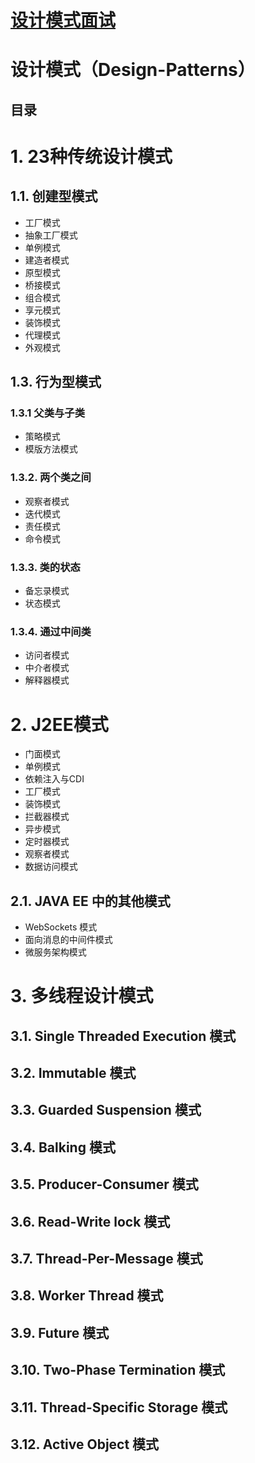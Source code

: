 # [设计模式面试](https://github.com/stevenli91748/Design-Patterns/blob/master/Interview.md)


# 设计模式（Design-Patterns）

目录
----

# 1.  23种传统设计模式

## 1.1.  创建型模式

 * 工厂模式
 * 抽象工厂模式
 * 单例模式
 * 建造者模式
 * 原型模式
 * 桥接模式
 * 组合模式
 * 享元模式
 * 装饰模式
 * 代理模式
 * 外观模式
      
## 1.3.  行为型模式

### 1.3.1  父类与子类

 * 策略模式
 * 模版方法模式
      
### 1.3.2.   两个类之间

 * 观察者模式
 * 迭代模式
 * 责任模式
 * 命令模式
                
### 1.3.3.  类的状态

 * 备忘录模式
 * 状态模式
     
### 1.3.4.  通过中间类

 * 访问者模式
 * 中介者模式
 * 解释器模式
    
# 2.  J2EE模式

 * 门面模式
 * 单例模式
 * 依赖注入与CDI
 * 工厂模式
 * 装饰模式
 * 拦截器模式
 * 异步模式
 * 定时器模式
 * 观察者模式
 * 数据访问模式
 
 ## 2.1.  JAVA EE 中的其他模式
  
  * WebSockets 模式
  * 面向消息的中间件模式
  * 微服务架构模式
 

# 3.  多线程设计模式

## 3.1.  Single Threaded Execution 模式

## 3.2.  Immutable 模式

## 3.3.  Guarded Suspension 模式

## 3.4.  Balking 模式

## 3.5.  Producer-Consumer 模式

## 3.6.  Read-Write lock 模式

## 3.7.  Thread-Per-Message 模式

## 3.8.  Worker Thread 模式

## 3.9.  Future 模式

## 3.10. Two-Phase Termination 模式

## 3.11. Thread-Specific Storage 模式

## 3.12. Active Object 模式
